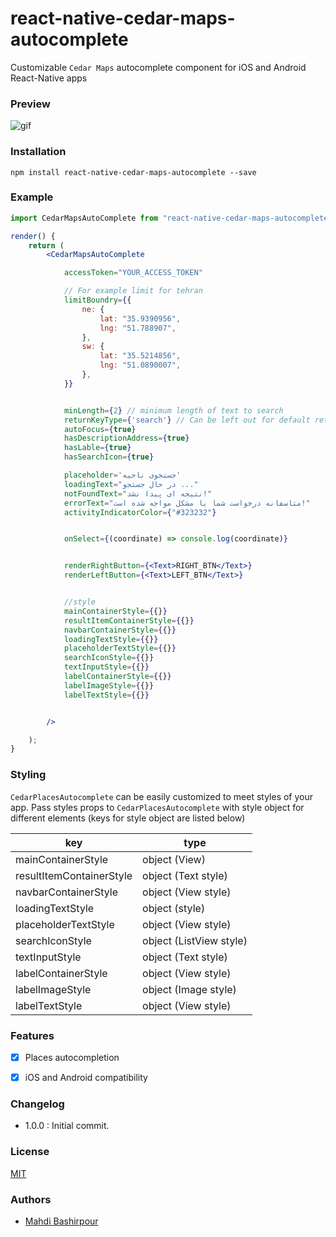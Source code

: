 # react-native-cedar-maps-autocomplete
Customizable `Cedar Maps` autocomplete component for iOS and Android React-Native apps

### Preview

![gif](https://user-images.githubusercontent.com/29279799/53280796-bfaa9c80-3733-11e9-9d65-ec2ebf433044.gif)


### Installation

```npm install react-native-cedar-maps-autocomplete --save```


### Example

```jsx
import CedarMapsAutoComplete from "react-native-cedar-maps-autocomplete";

render() {
    return (
        <CedarMapsAutoComplete

            accessToken="YOUR_ACCESS_TOKEN"

            // For example limit for tehran
            limitBoundry={{
                ne: {
                    lat: "35.9390956",
                    lng: "51.788907",
                },
                sw: {
                    lat: "35.5214856",
                    lng: "51.0890007",
                },
            }}


            minLength={2} // minimum length of text to search
            returnKeyType={'search'} // Can be left out for default return key https://facebook.github.io/react-native/docs/textinput.html#returnkeytype
            autoFocus={true}
            hasDescriptionAddress={true}
            hasLable={true}
            hasSearchIcon={true}

            placeholder='جستجوی ناحیه'
            loadingText="در حال جستجو ..."
            notFoundText="نتیجه ای پیدا نشد!"
            errorText="متاسفانه درخواست شما با مشکل مواجه شده است!"
            activityIndicatorColor={"#323232"}


            onSelect={(coordinate) => console.log(coordinate)}


            renderRightButton={<Text>RIGHT_BTN</Text>}
            renderLeftButton={<Text>LEFT_BTN</Text>}


            //style
            mainContainerStyle={{}}
            resultItemContainerStyle={{}}
            navbarContainerStyle={{}}
            loadingTextStyle={{}}
            placeholderTextStyle={{}}
            searchIconStyle={{}}
            textInputStyle={{}}
            labelContainerStyle={{}}
            labelImageStyle={{}}
            labelTextStyle={{}}


        />

    );
}

```


### Styling

```CedarPlacesAutocomplete``` can be easily customized to meet styles of your  app. Pass styles props to ```CedarPlacesAutocomplete``` with style object for different elements (keys for style object are listed below)

| key | type |
| ---- | ---- |
| mainContainerStyle | object (View) |
| resultItemContainerStyle | object (Text style) |
| navbarContainerStyle | object (View style) |
| loadingTextStyle | object (style) |
| placeholderTextStyle | object (View style) |
| searchIconStyle | object (ListView style) |
| textInputStyle | object (Text style) |
| labelContainerStyle | object (View style) |
| labelImageStyle | object (Image style) |
| labelTextStyle | object (View style) |




### Features

- [x] Places autocompletion
- [x] iOS and Android compatibility


### Changelog
- 1.0.0 : Initial commit.



### License

[MIT](LICENSE)

### Authors

- [Mahdi Bashirpour](https://www.twitter.com/bashirpour)
